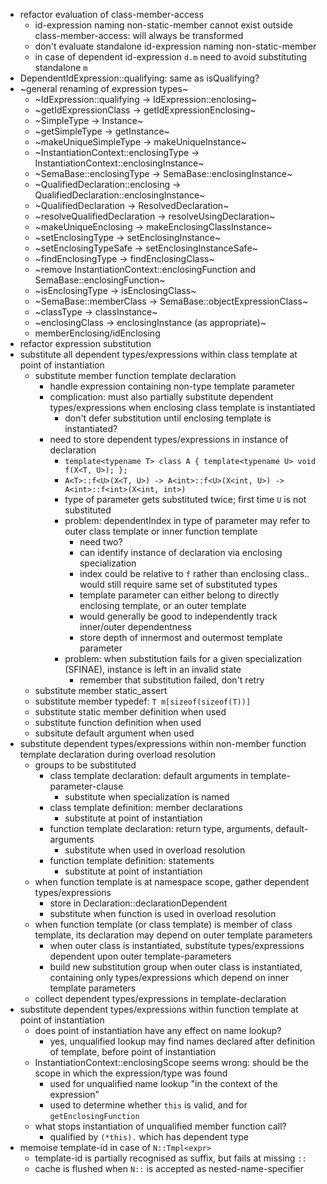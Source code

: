   * refactor evaluation of class-member-access
    * id-expression naming non-static-member cannot exist outside class-member-access: will always be transformed
    * don't evaluate standalone id-expression naming non-static-member
    * in case of dependent id-expression `d.m` need to avoid substituting standalone `m`
  * DependentIdExpression::qualifying: same as isQualifying?
  * ~general renaming of expression types~
    * ~IdExpression::qualifying -> IdExpression::enclosing~
    * ~getIdExpressionClass -> getIdExpressionEnclosing~
    * ~SimpleType -> Instance~
    * ~getSimpleType -> getInstance~
    * ~makeUniqueSimpleType -> makeUniqueInstance~
    * ~InstantiationContext::enclosingType -> InstantiationContext::enclosingInstance~
    * ~SemaBase::enclosingType -> SemaBase::enclosingInstance~
    * ~QualifiedDeclaration::enclosing -> QualifiedDeclaration::enclosingInstance~
    * ~QualifiedDeclaration -> ResolvedDeclaration~
    * ~resolveQualifiedDeclaration -> resolveUsingDeclaration~
    * ~makeUniqueEnclosing -> makeEnclosingClassInstance~
    * ~setEnclosingType -> setEnclosingInstance~
    * ~setEnclosingTypeSafe -> setEnclosingInstanceSafe~
    * ~findEnclosingType -> findEnclosingClass~
    * ~remove InstantiationContext::enclosingFunction and SemaBase::enclosingFunction~
    * ~isEnclosingType -> isEnclosingClass~
    * ~SemaBase::memberClass -> SemaBase::objectExpressionClass~
    * ~classType -> classInstance~
    * ~enclosingClass -> enclosingInstance (as appropriate)~
    * memberEnclosing/idEnclosing
  * refactor expression substitution
  * substitute all dependent types/expressions within class template at point of instantiation
    * substitute member function template declaration
      * handle expression containing non-type template parameter
      * complication: must also partially substitute dependent types/expressions when enclosing class template is instantiated
        * don't defer substitution until enclosing template is instantiated?
      * need to store dependent types/expressions in instance of declaration
        * `template<typename T> class A { template<typename U> void f(X<T, U>); };`
        * `A<T>::f<U>(X<T, U>) -> A<int>::f<U>(X<int, U>) -> A<int>::f<int>(X<int, int>)`
        * type of parameter gets substituted twice; first time `U` is not substituted
        * problem: dependentIndex in type of parameter may refer to outer class template or inner function template
          * need two?
          * can identify instance of declaration via enclosing specialization
          * index could be relative to `f` rather than enclosing class.. would still require same set of substituted types
          * template parameter can either belong to directly enclosing template, or an outer template
          * would generally be good to independently track inner/outer dependentness
          * store depth of innermost and outermost template parameter
        * problem: when substitution fails for a given specialization (SFINAE), instance is left in an invalid state
          * remember that substitution failed, don't retry
    * substitute member static\_assert
    * substitute member typedef: `T m[sizeof(sizeof(T))]`
    * substitute static member definition when used
    * substitute function definition when used
    * subsitute default argument when used
  * substitute dependent types/expressions within non-member function template declaration during overload resolution
    * groups to be substituted
      * class template declaration: default arguments in template-parameter-clause
        * substitute when specialization is named
      * class template definition: member declarations
        * substitute at point of instantiation
      * function template declaration: return type, arguments, default-arguments
        * substitute when used in overload resolution
      * function template definition: statements
        * substitute at point of instantiation
    * when function template is at namespace scope, gather dependent types/expressions
      * store in Declaration::declarationDependent
      * substitute when function is used in overload resolution
    * when function template (or class template) is member of class template, its declaration may depend on outer template parameters
      * when outer class is instantiated, substitute types/expressions dependent upon outer template-parameters
      * build new substitution group when outer class is instantiated, containing only types/expressions which depend on inner template parameters
    * collect dependent types/expressions in template-declaration
  * substitute dependent types/expressions within function template at point of instantiation
    * does point of instantiation have any effect on name lookup?
      * yes, unqualified lookup may find names declared after definition of template, before point of instantiation
    * InstantiationContext::enclosingScope seems wrong: should be the scope in which the expression/type was found
      * used for unqualified name lookup "in the context of the expression"
      * used to determine whether `this` is valid, and for `getEnclosingFunction`
    * what stops instantiation of unqualified member function call?
      * qualified by `(*this).` which has dependent type
  * memoise template-id in case of `N::Tmpl<expr>`
    * template-id is partially recognised as suffix, but fails at missing `::`
    * cache is flushed when `N::` is accepted as nested-name-specifier